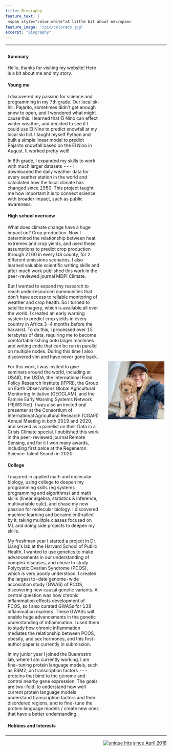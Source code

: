 ```yaml
---
title: Biography
feature_text: |
 <span style="color:white">A little bit about me</span>
feature_image: "/pic/colorado.jpg"
excerpt: "Biography"
---
```

<table cellpadding="10">
  <tr>
  <td colspan="3" >


  </td>
  </tr>
  <tr>
  <td width="60%">

#### Summary

Hello, thanks for visiting my website! Here is a bit about me and my story.

#### Young me 

I discovered my passion for science and programming in my 7th grade. Our local ski hill, Pajarito, sometimes didn't get enough snow to open, and I wondered what might cause this. I learned that El Nino can effect winter weather, and decided to see if I could use El Nino to predict snowfall at my local ski hill. I taught myself Python and built a simple linear model to predict Pajarito snowfall based on the El Nino in August. It worked pretty well!

In 8th grade, I expanded my skills to work with much larger datasets --- I downloaded the daily weather data for every seather station in the world and calculated how the local climate has changed since 1950. This project taught me how important it is to connect science with broader impact, such as public awareness.

#### High school overview

What does climate change have a huge impact on? Crop production. Now I determined the relationship between heat extremes and crop yields, and used these assumptions to predict crop production through 2100 in every US county, for 2 different emissions scenarios. I also learned valuable scientific writing skills and after much work published this work in the peer-reviewed journal MDPI Climate.

But I wanted to expand my research to reach underresourced communities that don't have access to reliable monitoring of weather and crop health. So I turned to satellite imagery, which is available all over the world. I created an early warning system to predict crop yields in every country in Africa 3-4 months before the harvarst. To do this, I processed over 15 terabytes of data, requiring me to become comfortable sshing onto larger machines and writing code that can be run in parallel on multiple nodes. During this time I also discovered vim and have never gone back.

For this work, I was invited to give seminars around the world, including at USAID, the USDA, the International Food Policy Research Institute (IFPRI), the Group on Earth Observations Global Agricultural Monitoring Initiative (GEOGLAM), and the Famine Early Warning Systems Network (FEWS Net). I was also an invited oral presenter at the Consortium of International Agricultural Research (CGAIR) Annual Meeting in both 2019 and 2020, and served as a panelist on their Data in a Crisis Climate special. I published this work in the peer-reviewed journal Remote Sensing, and for it I won many awards, including first palce at the Regeneron Science Talent Search in 2020.

#### College

I majored in applied math and molecular biology, using college to deepen my programming skills (eg systems programming and algorithms) and math skills (linear algebra, statistics \& inference, multivariable calc), and chase my new passion for molecular biology. I discovered machine learning and became enthralled by it, taking mulitple classes focused on ML and doing side projects to deepen my skills.

My freshman year I started a project in Dr. Liang's lab at the Harvard School of Public Health. I wanted to use genetics to make advancements in our understanding of complex diseases, and chose to study Polycystic Ovarian Syndrome (PCOS), which is very poorly understood. I created the largest to-date genome-wide accosiation study (GWAS) of PCOS, discovering new causal genetic variants. A central question was how chronic inflammation effects development of PCOS, so I also curated GWASs for 138 inflammation markers. These GWASs will enable huge advancements in the genetic understanding of inflammation. I used them to study how chronic inflammation mediates the relationship between PCOS, obesity, and sex hormones, and this first-author paper is currently in submission.

In my junior year I joined the Buenrostro lab, where I am currently working. I am fine-tuning protein language models, such as ESM2, on transcription factors --- proteins that bind to the genome and control nearby gene expression. The goals are two-fold: to understand how well current protein language models understand transcription factors and their disordered regions, and to fine-tune the protein language models / create new ones that have a better understanding. 

#### Hobbies and Interests


  </td>
  <td width="2%">
  </td>
  <td width="38%" ><img src="/pic/puppy_photo.jpg" >
  </td>
  </tr>
</table>
<p align="right">
<a href="http://www.hitwebcounter.com">
<img src="http://hitwebcounter.com/counter/counter.php?page=6931336&style=0006&nbdigits=5&type=ip&initCount=0" title="unique hits since April 2018" border="0" ></a>

<!-- Global site tag (gtag.js) - Google Analytics -->
<script async src="https://www.googletagmanager.com/gtag/js?id=UA-117520873-2"></script>
<script>
  window.dataLayer = window.dataLayer || [];
  function gtag(){dataLayer.push(arguments);}
  gtag('js', new Date());

  gtag('config', 'UA-117520873-2');
</script>

